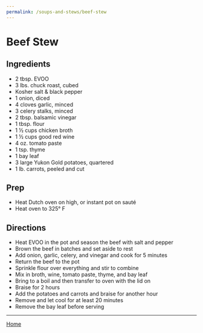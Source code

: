 ```yaml
---
permalink: /soups-and-stews/beef-stew
---
```

# Beef Stew

## Ingredients

- 2 tbsp. EVOO
- 3 lbs. chuck roast, cubed
- Kosher salt & black pepper
- 1 onion, diced
- 4 cloves garlic, minced
- 3 celery stalks, minced
- 2 tbsp. balsamic vinegar
- 1 tbsp. flour
- 1 ½ cups chicken broth
- 1 ½ cups good red wine
- 4 oz. tomato paste
- 1 tsp. thyme
- 1 bay leaf
- 3 large Yukon Gold potatoes, quartered
- 1 lb. carrots, peeled and cut

## Prep

- Heat Dutch oven on high, or instant pot on sauté
- Heat oven to 325° F

## Directions

- Heat EVOO in the pot and season the beef with salt and pepper
- Brown the beef in batches and set aside to rest
- Add onion, garlic, celery, and vinegar and cook for 5 minutes
- Return the beef to the pot
- Sprinkle flour over everything and stir to combine
- Mix in broth, wine, tomato paste, thyme, and bay leaf
- Bring to a boil and then transfer to oven with the lid on
- Braise for 2 hours
- Add the potatoes and carrots and braise for another hour
- Remove and let cool for at least 20 minutes
- Remove the bay leaf before serving

---

[Home](https://thomasjbarrett82.github.io)
